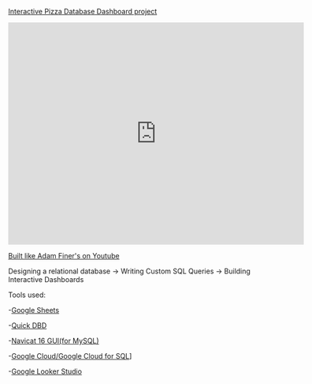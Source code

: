 [Interactive Pizza Database Dashboard project](https://lookerstudio.google.com/s/t-pqjqEgIKg)


<picture>
<iframe width="600" height="450" src="https://lookerstudio.google.com/embed/reporting/c8123637-eb91-4710-b048-c8f8ede0fed1/page/ReZdD" frameborder="0" style="border:0" allowfullscreen></iframe>
<picture>

[Built like Adam Finer's on Youtube](https://youtu.be/0rB_memC-dA?si=ytgUTIclOAXuPmqJ)


Designing a relational database -> 
Writing Custom SQL Queries -> 
Building Interactive Dashboards



Tools used:


-[Google Sheets](https://www.google.com/sheets/about/)

-[Quick DBD](https://www.quickdatabasediagrams.com/)

-[Navicat 16 GUI(for MySQL)](https://navicat.com/en/)

-[Google Cloud/Google Cloud for SQL](https://cloud.google.com/sql)]

-[Google Looker Studio](https://lookerstudio.google.com/overview)


